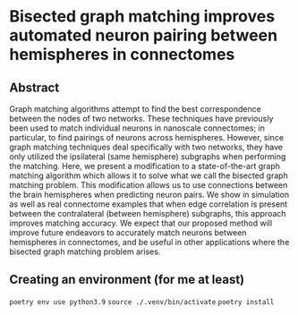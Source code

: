# Bisected graph matching improves automated neuron pairing between hemispheres in connectomes

## Abstract 
Graph matching algorithms attempt to find the best correspondence between the nodes of two networks. These techniques have previously been used to match individual neurons in nanoscale connectomes; in particular, to find pairings of neurons across hemispheres. However, since graph matching techniques deal specifically with two networks, they have only utilized the ipsilateral (same hemisphere) subgraphs when performing the matching. Here, we present a modification to a state-of-the-art graph matching algorithm which allows it to solve what we call the bisected graph matching problem. This modification allows us to use connections between the brain hemispheres when predicting neuron pairs. We show in simulation as well as real connectome examples that when edge correlation is present between the contralateral (between hemisphere) subgraphs, this approach improves matching accuracy. We expect that our proposed method will improve future endeavors to accurately match neurons between hemispheres in connectomes, and be useful in other applications where the bisected graph matching problem arises.

## Creating an environment (for me at least)
`poetry env use python3.9`
`source ./.venv/bin/activate`
`poetry install`
